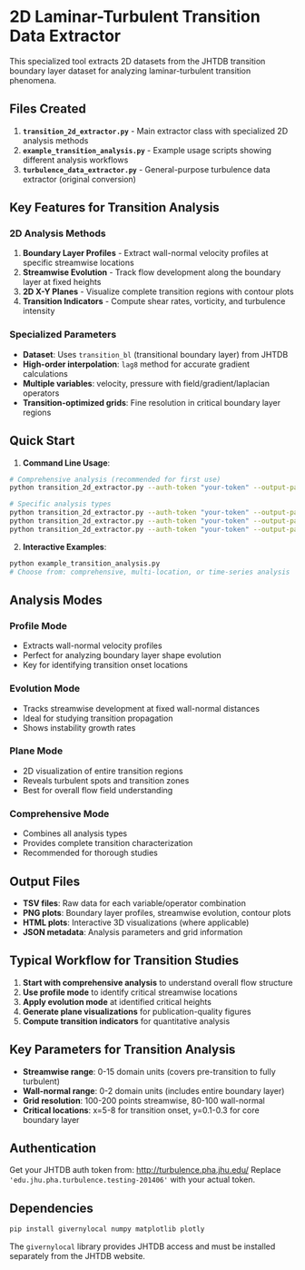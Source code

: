 # 2D Laminar-Turbulent Transition Data Extractor

This specialized tool extracts 2D datasets from the JHTDB transition boundary layer dataset for analyzing laminar-turbulent transition phenomena.

## Files Created

1. **`transition_2d_extractor.py`** - Main extractor class with specialized 2D analysis methods
2. **`example_transition_analysis.py`** - Example usage scripts showing different analysis workflows
3. **`turbulence_data_extractor.py`** - General-purpose turbulence data extractor (original conversion)

## Key Features for Transition Analysis

### 2D Analysis Methods

1. **Boundary Layer Profiles** - Extract wall-normal velocity profiles at specific streamwise locations
2. **Streamwise Evolution** - Track flow development along the boundary layer at fixed heights
3. **2D X-Y Planes** - Visualize complete transition regions with contour plots
4. **Transition Indicators** - Compute shear rates, vorticity, and turbulence intensity

### Specialized Parameters

- **Dataset**: Uses `transition_bl` (transitional boundary layer) from JHTDB
- **High-order interpolation**: `lag8` method for accurate gradient calculations
- **Multiple variables**: velocity, pressure with field/gradient/laplacian operators
- **Transition-optimized grids**: Fine resolution in critical boundary layer regions

## Quick Start

1. **Command Line Usage**:
```bash
# Comprehensive analysis (recommended for first use)
python transition_2d_extractor.py --auth-token "your-token" --output-path "./results" --mode comprehensive

# Specific analysis types
python transition_2d_extractor.py --auth-token "your-token" --output-path "./results" --mode profile --x-location 5.0
python transition_2d_extractor.py --auth-token "your-token" --output-path "./results" --mode evolution --y-location 0.1
python transition_2d_extractor.py --auth-token "your-token" --output-path "./results" --mode plane
```

2. **Interactive Examples**:
```bash
python example_transition_analysis.py
# Choose from: comprehensive, multi-location, or time-series analysis
```

## Analysis Modes

### Profile Mode
- Extracts wall-normal velocity profiles
- Perfect for analyzing boundary layer shape evolution
- Key for identifying transition onset locations

### Evolution Mode  
- Tracks streamwise development at fixed wall-normal distances
- Ideal for studying transition propagation
- Shows instability growth rates

### Plane Mode
- 2D visualization of entire transition regions
- Reveals turbulent spots and transition zones
- Best for overall flow field understanding

### Comprehensive Mode
- Combines all analysis types
- Provides complete transition characterization
- Recommended for thorough studies

## Output Files

- **TSV files**: Raw data for each variable/operator combination
- **PNG plots**: Boundary layer profiles, streamwise evolution, contour plots
- **HTML plots**: Interactive 3D visualizations (where applicable)
- **JSON metadata**: Analysis parameters and grid information

## Typical Workflow for Transition Studies

1. **Start with comprehensive analysis** to understand overall flow structure
2. **Use profile mode** to identify critical streamwise locations
3. **Apply evolution mode** at identified critical heights
4. **Generate plane visualizations** for publication-quality figures
5. **Compute transition indicators** for quantitative analysis

## Key Parameters for Transition Analysis

- **Streamwise range**: 0-15 domain units (covers pre-transition to fully turbulent)
- **Wall-normal range**: 0-2 domain units (includes entire boundary layer)
- **Grid resolution**: 100-200 points streamwise, 80-100 wall-normal
- **Critical locations**: x=5-8 for transition onset, y=0.1-0.3 for core boundary layer

## Authentication

Get your JHTDB auth token from: http://turbulence.pha.jhu.edu/
Replace `'edu.jhu.pha.turbulence.testing-201406'` with your actual token.

## Dependencies

```bash
pip install givernylocal numpy matplotlib plotly
```

The `givernylocal` library provides JHTDB access and must be installed separately from the JHTDB website.